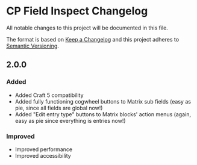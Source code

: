 # CP Field Inspect Changelog

All notable changes to this project will be documented in this file.

The format is based on [Keep a Changelog](http://keepachangelog.com/) and this project adheres to [Semantic Versioning](http://semver.org/).

## 2.0.0
### Added
- Added Craft 5 compatibility
- Added fully functioning cogwheel buttons to Matrix sub fields (easy as pie, since all fields are global now!)
- Added "Edit entry type" buttons to Matrix blocks' action menus (again, easy as pie since everything is entries now!)
### Improved
- Improved performance
- Improved accessibility
